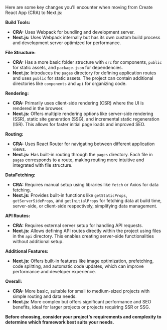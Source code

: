 Here are some key changes you'll encounter when moving from Create React App (CRA) to Next.js:

**Build Tools:**

* **CRA:** Uses Webpack for bundling and development server.
* **Next.js:** Uses Webpack internally but has its own custom build process and development server optimized for performance.

**File Structure:**

* **CRA:** Has a more basic folder structure with `src` for components, `public` for static assets, and `package.json` for dependencies.
* **Next.js:** Introduces the `pages` directory for defining application routes and uses `public` for static assets. The project can contain additional directories like `components` and `api` for organizing code.

**Rendering:**

* **CRA:** Primarily uses client-side rendering (CSR) where the UI is rendered in the browser.
* **Next.js:** Offers multiple rendering options like server-side rendering (SSR), static site generation (SSG), and incremental static regeneration (ISR). This allows for faster initial page loads and improved SEO.

**Routing:**

* **CRA:** Uses React Router for navigating between different application views.
* **Next.js:** Has built-in routing through the `pages` directory. Each file in `pages` corresponds to a route, making routing more intuitive and integrated with file structure.

**DataFetching:**

* **CRA:** Requires manual setup using libraries like `fetch` or Axios for data fetching.
* **Next.js:** Provides built-in functions like `getStaticProps`, `getServerSideProps`, and `getInitialProps` for fetching data at build time, server-side, or client-side respectively, simplifying data management.

**API Routes:**

* **CRA:** Requires external server setup for handling API requests.
* **Next.js:** Allows defining API routes directly within the project using files in the `api` directory. This enables creating server-side functionalities without additional setup.

**Additional Features:**

* **Next.js:** Offers built-in features like image optimization, prefetching, code splitting, and automatic code updates, which can improve performance and developer experience.

**Overall:**

* **CRA:** More basic, suitable for small to medium-sized projects with simple routing and data needs.
* **Next.js:** More complex but offers significant performance and SEO benefits, ideal for larger projects or projects requiring SSR or SSG.

**Before choosing, consider your project's requirements and complexity to determine which framework best suits your needs.**